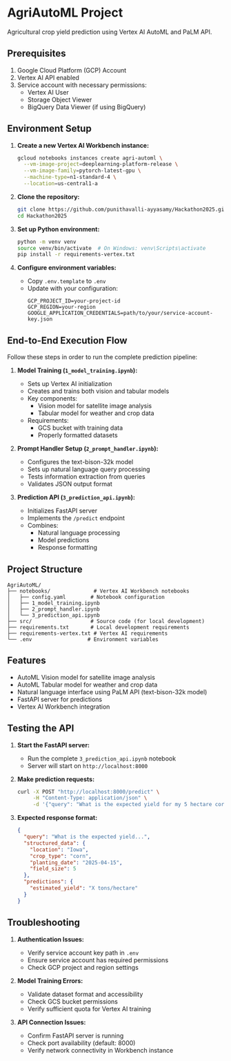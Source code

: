 # AgriAutoML Project

Agricultural crop yield prediction using Vertex AI AutoML and PaLM API.

## Prerequisites

1. Google Cloud Platform (GCP) Account
2. Vertex AI API enabled
3. Service account with necessary permissions:
   - Vertex AI User
   - Storage Object Viewer
   - BigQuery Data Viewer (if using BigQuery)

## Environment Setup

1. **Create a new Vertex AI Workbench instance:**
   ```bash
   gcloud notebooks instances create agri-automl \
     --vm-image-project=deeplearning-platform-release \
     --vm-image-family=pytorch-latest-gpu \
     --machine-type=n1-standard-4 \
     --location=us-central1-a
   ```

2. **Clone the repository:**
   ```bash
   git clone https://github.com/punithavalli-ayyasamy/Hackathon2025.git
   cd Hackathon2025
   ```

3. **Set up Python environment:**
   ```bash
   python -m venv venv
   source venv/bin/activate  # On Windows: venv\Scripts\activate
   pip install -r requirements-vertex.txt
   ```

4. **Configure environment variables:**
   - Copy `.env.template` to `.env`
   - Update with your configuration:
     ```env
     GCP_PROJECT_ID=your-project-id
     GCP_REGION=your-region
     GOOGLE_APPLICATION_CREDENTIALS=path/to/your/service-account-key.json
     ```

## End-to-End Execution Flow

Follow these steps in order to run the complete prediction pipeline:

1. **Model Training (`1_model_training.ipynb`):**
   - Sets up Vertex AI initialization
   - Creates and trains both vision and tabular models
   - Key components:
     - Vision model for satellite image analysis
     - Tabular model for weather and crop data
   - Requirements:
     - GCS bucket with training data
     - Properly formatted datasets

2. **Prompt Handler Setup (`2_prompt_handler.ipynb`):**
   - Configures the text-bison-32k model
   - Sets up natural language query processing
   - Tests information extraction from queries
   - Validates JSON output format

3. **Prediction API (`3_prediction_api.ipynb`):**
   - Initializes FastAPI server
   - Implements the `/predict` endpoint
   - Combines:
     - Natural language processing
     - Model predictions
     - Response formatting

## Project Structure

```
AgriAutoML/
├── notebooks/              # Vertex AI Workbench notebooks
│   ├── config.yaml        # Notebook configuration
│   ├── 1_model_training.ipynb
│   ├── 2_prompt_handler.ipynb
│   └── 3_prediction_api.ipynb
├── src/                   # Source code (for local development)
├── requirements.txt       # Local development requirements
├── requirements-vertex.txt # Vertex AI requirements
└── .env                  # Environment variables
```

## Features

- AutoML Vision model for satellite image analysis
- AutoML Tabular model for weather and crop data
- Natural language interface using PaLM API (text-bison-32k model)
- FastAPI server for predictions
- Vertex AI Workbench integration

## Testing the API

1. **Start the FastAPI server:**
   - Run the complete `3_prediction_api.ipynb` notebook
   - Server will start on `http://localhost:8000`

2. **Make prediction requests:**
   ```bash
   curl -X POST "http://localhost:8000/predict" \
        -H "Content-Type: application/json" \
        -d '{"query": "What is the expected yield for my 5 hectare corn field in Iowa that I planted on April 15th?"}'
   ```

3. **Expected response format:**
   ```json
   {
     "query": "What is the expected yield...",
     "structured_data": {
       "location": "Iowa",
       "crop_type": "corn",
       "planting_date": "2025-04-15",
       "field_size": 5
     },
     "predictions": {
       "estimated_yield": "X tons/hectare"
     }
   }
   ```

## Troubleshooting

1. **Authentication Issues:**
   - Verify service account key path in `.env`
   - Ensure service account has required permissions
   - Check GCP project and region settings

2. **Model Training Errors:**
   - Validate dataset format and accessibility
   - Check GCS bucket permissions
   - Verify sufficient quota for Vertex AI training

3. **API Connection Issues:**
   - Confirm FastAPI server is running
   - Check port availability (default: 8000)
   - Verify network connectivity in Workbench instance
